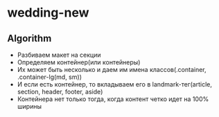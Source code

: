 # wedding-new

## Algorithm

- Разбиваем макет на секции
- Определяем контейнер(или контейнеры)
- Их может быть несколько и даем им имена классов(.container, .container-lg(md, sm))
- И если есть контейнер, то вкладываем его в landmark-тег(article, section, header, footer, aside)
- Контейнера нет только тогда, когда контент четко идет на 100% ширины
